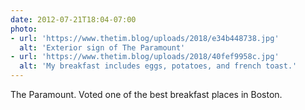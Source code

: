```yaml
---
date: 2012-07-21T18:04-07:00
photo:
- url: 'https://www.thetim.blog/uploads/2018/e34b448738.jpg'
  alt: 'Exterior sign of The Paramount'
- url: 'https://www.thetim.blog/uploads/2018/40fef9958c.jpg'
  alt: 'My breakfast includes eggs, potatoes, and french toast.'
---
```

The Paramount. Voted one of the best breakfast places in Boston.
